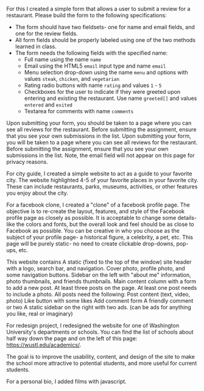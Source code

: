 
For this I created a simple form that allows a user to submit a review for a restaurant. Please build the form to the following specifications:

* The form should have two fieldsets- one for name and email fields, and one for the review fields.
* All form fields should be properly labeled using one of the two methods learned in class.
* The form needs the following fields with the specified name:
    * Full name using the name `name`
    * Email using the HTML5 `email` input type and name `email`
    * Menu selection drop-down using the name `menu` and options with values `steak`, `chicken`, and `vegetarian`
    * Rating radio buttons with name `rating` and values `1` - `5`
    * Checkboxes for the user to indicate if they were greeted upon entering and existing the restaurant. Use name `greeted[]` and values `entered` and `exited`
    * Textarea for comments with  name `comments`

Upon submitting your form, you should be taken to a page where you can see all reviews for the restaurant. Before submitting the assignment, ensure that you see your own submissions in the list.
Upon submitting your form, you will be taken to a page where you can see all reviews for the restaurant. Before submitting the assignment, ensure that you see your own submissions in the list. Note, the email field will not appear on this page for privacy reasons.

For city guide,
I created a simple website to act as a guide to your favorite city. The website highlighted 4-5 of your favorite places in your favorite city. These can include restaurants, parks, museums, activities, or other features you enjoy about the city.

For a facebook clone, I created a "clone" of a facebook profile page. The objective is to re-create the layout, features, and style of the Facebook profile page as closely as possible. It is acceptable to change some details- like the colors and fonts, but the overall look and feel should be as close to Facebook as possible. You can be creative in who you choose as the subject of your profile page- a historical figure, a celebrity, a pet, etc. This page will be purely static- no need to create clickable drop-downs, pop-ups, etc.

﻿﻿This website contains 
A static (fixed to the top of the window) site header with a logo, search bar, and navigation.
Cover photo, profile photo, and some navigation buttons.
Sidebar on the left with "about me" information, photo thumbnails, and friends thumbnails.
Main content column with a form to add a new post.
At least three posts on the page. At least one post needs to include a photo. All posts need the following:
Post content (text, video, photo)
Like button with some likes
Add comment form
A friendly comment or two
A static sidebar on the right with two ads. (can be ads for anything you like, real or imaginary)

For redesign project, I redesigned the website for one of Washington University's departments or schools. You can find the list of schools about half way down the page and on the left of this page: https://wustl.edu/academics/﻿.

﻿The goal is to improve the usability, content, and design of the site to make the school more attractive to potential students, and more useful for current students. 

For a personal bio, I added films with javascript.
